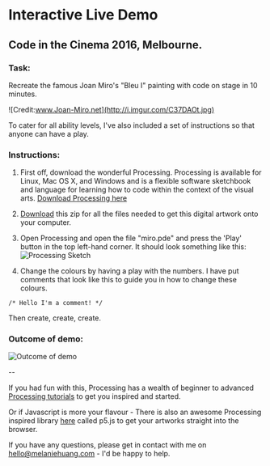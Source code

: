 # Interactive Live Demo 
## Code in the Cinema 2016, Melbourne.

### Task: 
Recreate the famous Joan Miro's "Bleu I" painting with code on stage in 10 minutes.

![Credit:www.Joan-Miro.net](http://i.imgur.com/C37DAOt.jpg)

To cater for all ability levels, I've also included a set of instructions so that anyone can have a play.

### Instructions: 

1. First off, download the wonderful Processing. Processing is available for Linux, Mac OS X, and Windows and is a flexible software sketchbook and language for learning how to code within the context of the visual arts. [Download Processing here](https://processing.org/download/?processing)

2. [Download](https://github.com/melaniehuang/Miro/archive/master.zip) this zip for all the files needed to get this digital artwork onto your computer.

3. Open Processing and open the file "miro.pde" and press the 'Play' button in the top left-hand corner. It should look something like this:
![Processing Sketch](http://i.imgur.com/Kl9A2eq.png)

4. Change the colours by having a play with the numbers. I have put comments that look like this to guide you in how to change these colours.

` /* Hello I'm a comment! */ `

Then create, create, create.

### Outcome of demo: 
![Outcome of demo](http://i.imgur.com/jo9uCpy.jpg)

--

If you had fun with this, Processing has a wealth of beginner to advanced [Processing tutorials](https://processing.org/tutorials/) to get you inspired and started.

Or if Javascript is more your flavour - There is also an awesome Processing inspired library [here](http://p5js.org/) called p5.js to get your artworks straight into the browser. 

If you have any questions, please get in contact with me on hello@melaniehuang.com - I'd be happy to help.